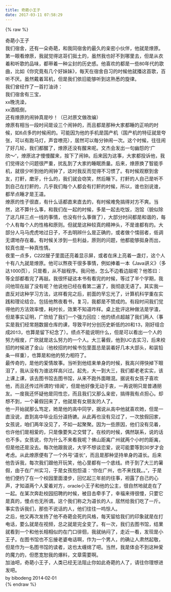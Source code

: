 ```yaml
---
title: 奇葩小王子
date: 2017-03-11 07:58:29
---
```

{% raw %}
<p style="margin-top:0px;margin-bottom:0px;font-family:&quot;Helvetica Neue&quot;;font-size:15px;line-height:24px;widows:1;">奇葩小王子</p>
<p style="margin-top:0px;margin-bottom:0px;font-family:&quot;Helvetica Neue&quot;;font-size:15px;line-height:24px;widows:1;"></p>
<p style="margin-top:0px;margin-bottom:0px;font-family:&quot;Helvetica Neue&quot;;font-size:15px;line-height:24px;widows:1;">我们宿舍，还有一朵奇葩，和我同宿舍的最久的亲密小伙伴，他就是燎原。第一眼看燎原，我就觉得这哥们挺土的，虽然我也好不到哪里去，但是从衣着和听歌的品味，都带着一种尘封的历史感。他喜欢的都是一些80年代的歌曲，比如《你究竟有几个好妹妹》，每天在宿舍自习的时候他就播这首歌，百听不厌。虽然戴着耳机，但是我们依旧能够听到这熟悉的旋律。</p>
<p style="margin-top:0px;margin-bottom:0px;font-family:&quot;Helvetica Neue&quot;;font-size:15px;line-height:24px;widows:1;"></p>
<p style="margin-top:0px;margin-bottom:0px;font-family:&quot;Helvetica Neue&quot;;font-size:15px;line-height:24px;widows:1;">我们曾经作了一首打油诗：</p>
<p style="margin-top:0px;margin-bottom:0px;font-family:&quot;Helvetica Neue&quot;;font-size:15px;line-height:24px;widows:1;">我们宿舍有三宝，</p>
<p style="margin-top:0px;margin-bottom:0px;font-family:&quot;Helvetica Neue&quot;;font-size:15px;line-height:24px;widows:1;">xx晚洗澡，</p>
<p style="margin-top:0px;margin-bottom:0px;font-family:&quot;Helvetica Neue&quot;;font-size:15px;line-height:24px;widows:1;">xx酒瓶倒，</p>
<p style="margin-top:0px;margin-bottom:0px;font-family:&quot;Helvetica Neue&quot;;font-size:15px;line-height:24px;widows:1;">还有燎原的闹钟真是吵！（已对原文做改编）</p>
<p style="margin-top:0px;margin-bottom:0px;font-family:&quot;Helvetica Neue&quot;;font-size:15px;line-height:24px;widows:1;"></p>
<p style="margin-top:0px;margin-bottom:0px;font-family:&quot;Helvetica Neue&quot;;font-size:15px;line-height:24px;widows:1;">燎原有相当一段时间是设三个闹钟的，而且都是那种大家都睡的正响的时候，如6点多的时候闹的。可能因为他的手机是国产机（国产机的特征就是夸张，可以有跑马灯，声音嘹亮），居然可以每分钟闹一次。这个时候，往往闹了好几轮，我们都醒了，燎原还没有醒来呢。文杰会发出一句幽怨的“广欣〜”，燎原这才慢慢醒来，按下了闹钟。后来因为这事，大家都投诉他，我们觉得这个问题很严重，扰乱到了大家的睡眠质量。后来，燎原换了智能手机，就很少听到他的闹钟了，这时我反而觉得不习惯了。有时候观察到舍友，打鼾，磨牙，什么的，我们就会窃笑，然后睡下。打鼾的人自己是听不到自己在打鼾的，几乎我们每个人都会有打鼾的时候，所以，谁也别说谁，都早点睡才是王道。</p>
<p style="margin-top:0px;margin-bottom:0px;font-family:&quot;Helvetica Neue&quot;;font-size:15px;line-height:24px;widows:1;"></p>
<p style="margin-top:0px;margin-bottom:0px;font-family:&quot;Helvetica Neue&quot;;font-size:15px;line-height:24px;widows:1;">燎原的性子很直，有什么话都直来直去的，有时候难免搞得对方不爽。当然，这不算什么事，和我们在一起的时候，多是一起去吃饭，泡馆（貌似除了这几样三点一线的事情，也没有什么事做了），大部分时间都是和谐的，每个人有每个人的性格和原则。但就是这种较真的精神头，不是谁都有的。大部分人马马虎虎地过日子，不去明辨什么是正确的，或者做个懦弱者，低调无谓地存在着。有时候关涉到一些利益，原则的问题，他都能够挺身而出，较真也是一种真性情。</p>
<p style="margin-top:0px;margin-bottom:0px;font-family:&quot;Helvetica Neue&quot;;font-size:15px;line-height:24px;widows:1;"></p>
<p style="margin-top:0px;margin-bottom:0px;font-family:&quot;Helvetica Neue&quot;;font-size:15px;line-height:24px;widows:1;">夜里一点多，C222屋子里面还亮着显示屏，或者在床上亮着一盏灯，这个人十有八九就是燎原。他可以熬夜干很多事情，例如捧着一本《Java讲义》（多达1000页），只是看，从不敲程序。我问他，怎么不边看边敲呢？他答曰：等全部都看完了再敲。我很怀疑这本书有看完的时候，等过了半个学期，我问他现在敲了没有呢？他说他已经在看第二遍了，我彻底无语了。其实我一直反对这种学习方法，这样看完之后，前面的早忘光了，计算机科学重在实践和理论结合。包括他熬夜看书，复习，我都是不赞成的。有段时间我们觉得他的方法效率慢，耗时长，效果不知道咋样。桌上批评这种做法是学渣，但是事实证明，广欣给了我们一个强力回应：他的绩点超越了我们两人（事实是我们经常翘数据仓库的课，导致平时分创历史新低的20和13，刚好组合成2013，也算是留下纪念了）。绩点不能说明什么，但是可以看出一个人的努力程度，广欣就是这么努力的一个人。大三暑假，他到UC去实习，后来校招的时候进了金山（他校招的时候书包里面总是装着好几本大部头，和装铅条一样重），也算是和他的努力相符了。</p>
<p style="margin-top:0px;margin-bottom:0px;font-family:&quot;Helvetica Neue&quot;;font-size:15px;line-height:24px;widows:1;"></p>
<p style="margin-top:0px;margin-bottom:0px;font-family:&quot;Helvetica Neue&quot;;font-size:15px;line-height:24px;widows:1;">最传奇的，是他的爱情故事。当听到他结束单身的时候，我高兴得快掉下眼泪了，我从没有为谁这样高兴过。起先，大一到大三，我们都老老实实，该上课上课，该去图书馆去图书馆，从来不跑外面瞎混。据说有女孩子喜欢他，而且还传过所谓的“绯闻”，但是他好像无动于衷，一再说明只是普通朋友。一度我还怀疑他是同性恋，而且我们又那么亲密，搞得我有点担心。却想不到，一个暑假回来了，他就是有女朋友的人了。</p>
<p style="margin-top:0px;margin-bottom:0px;font-family:&quot;Helvetica Neue&quot;;font-size:15px;line-height:24px;widows:1;"></p>
<p style="margin-top:0px;margin-bottom:0px;font-family:&quot;Helvetica Neue&quot;;font-size:15px;line-height:24px;widows:1;">他一开始就那么笃定，她是他的高中同学，据说从高中他就喜欢她，但是一直没说，直到高中毕业后分道扬镳。从此再也没有见过了，一次放假回家，女孩说，咱们两年没见了，不如一起聚聚。因为一些原因，他们没有见着，也许他们是相爱的，只是像要失之交臂了。在校的时候，偶然联系，说的话也不多。女孩说，你为什么不来看我呢？佛山距离广州就两个小时的距离，但是他还是没去。每次他跟我说，大学不想谈恋爱，说可能要等到30岁才会考虑。从此燎原便有了一个外号“道长”，而且是那种坚持单身的道长。后来他告诉我，每次我们跟他开玩笑，他心里都有一个底线。终于到了大三的暑假，由于在广州实习，于是女孩抱怨道：“你在广州，也不来找我。。”，于是他们便约了在一个校园里面漫步，回忆起三年前的往事，袒露了自己的心声，才知道两个人爱着对方，oracle小王子和他的公主，很自然地就走在了一起。在某次奔赴校园招聘的时候，被目击牵手了，幸福来得很慢，只要它是真的，慢点也无所谓。这个我们称之为道长的人，居然给我们吃了一斤。事实告诉我们，那些不说话的人，他们往往一鸣惊人。</p>
<p style="margin-top:0px;margin-bottom:0px;font-family:&quot;Helvetica Neue&quot;;font-size:15px;line-height:24px;widows:1;"></p>
<p style="margin-top:0px;margin-bottom:0px;font-family:&quot;Helvetica Neue&quot;;font-size:15px;line-height:24px;widows:1;">之后，他又再次发扬了他不奇葩会死的风格，每天留给我们的印象就是在打电话，要么就是在视频，总之就是完全变了。有一次，我们去图书馆，结果就看到一个和他长相相似的在门口徘徊，我就纳闷了，走近一看，发现是小王子。在图书馆也不忘接老婆电话啊，作为一个男人，的确让人肃然起敬，但是作为一名图书馆的读者，这也太缠绵了吧。当然，我是体会不到这种爱的魔力的，但愿宽恕我的爆料，文章需要啊。</p>
<p style="margin-top:0px;margin-bottom:0px;font-family:&quot;Helvetica Neue&quot;;font-size:15px;line-height:24px;widows:1;"></p>
<p style="margin-top:0px;margin-bottom:0px;font-family:&quot;Helvetica Neue&quot;;font-size:15px;line-height:24px;widows:1;">加油吧，奇葩小王子，人类已经无法阻止你如此奇葩的人了，请往你理想进发吧。</p>
<p style="margin-top:0px;margin-bottom:0px;font-family:&quot;Helvetica Neue&quot;;font-size:15px;line-height:24px;widows:1;"></p>
<p style="margin-top:0px;margin-bottom:0px;font-family:&quot;Helvetica Neue&quot;;font-size:15px;line-height:24px;widows:1;">by bibodeng 2014-02-01</p>
<p style="margin-top:0px;margin-bottom:0px;font-family:&quot;Helvetica Neue&quot;;font-size:15px;line-height:24px;widows:1;"></p>
<p style="margin-top:0px;margin-bottom:0px;font-family:&quot;Helvetica Neue&quot;;font-size:15px;line-height:24px;widows:1;"></p>
<p style="margin-top:0px;margin-bottom:0px;font-family:&quot;Helvetica Neue&quot;;font-size:15px;line-height:24px;widows:1;"></p>{% endraw %}
